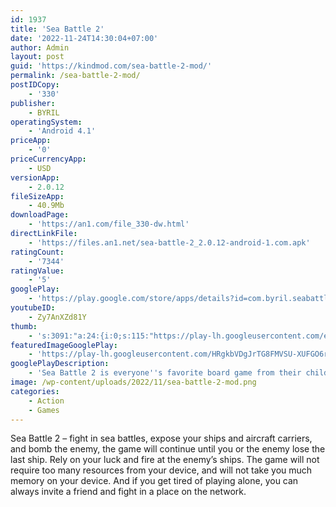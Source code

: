 ```yaml
---
id: 1937
title: 'Sea Battle 2'
date: '2022-11-24T14:30:04+07:00'
author: Admin
layout: post
guid: 'https://kindmod.com/sea-battle-2-mod/'
permalink: /sea-battle-2-mod/
postIDCopy:
    - '330'
publisher:
    - BYRIL
operatingSystem:
    - 'Android 4.1'
priceApp:
    - '0'
priceCurrencyApp:
    - USD
versionApp:
    - 2.0.12
fileSizeApp:
    - 40.9Mb
downloadPage:
    - 'https://an1.com/file_330-dw.html'
directLinkFile:
    - 'https://files.an1.net/sea-battle-2_2.0.12-android-1.com.apk'
ratingCount:
    - '7344'
ratingValue:
    - '5'
googlePlay:
    - 'https://play.google.com/store/apps/details?id=com.byril.seabattle2'
youtubeID:
    - Zy7AnXZd81Y
thumb:
    - 's:3091:"a:24:{i:0;s:115:"https://play-lh.googleusercontent.com/eFP3dA-nLGo684D88yRZuaYKaaCKtI_l8A1wIxG52obdu5RQZpAkz-hcm4f2INAwCAQ=w526-h296";i:1;s:115:"https://play-lh.googleusercontent.com/t_ajuApv04bFRUvl_AcGgncaqgqoF-H1UAAjgArgJ45RCS6mlfV8_6ChStE8GC04_UQ=w526-h296";i:2;s:115:"https://play-lh.googleusercontent.com/xaiaenGV0Vru0X4q088E19jDMdNH90KCF_dtJYqgpkPFqblAqHHg3GJAbNqFULrMJ7s=w526-h296";i:3;s:116:"https://play-lh.googleusercontent.com/srQZVfCKd-hapFfPxupIDd9le22Ekicsy_MmeoKA0FLG8GWdS6qo4YAurklzAM4kSv2_=w526-h296";i:4;s:115:"https://play-lh.googleusercontent.com/FVHZlrs0lfZgTWQyIfoegD6oLASEJ1-WA-0cYu5abb4l6qvLXdNfzmQHnOyzub6mbek=w526-h296";i:5;s:116:"https://play-lh.googleusercontent.com/jXFUwoJbLnchr2dBsn0xk2Ru0_G_0fDjoQRqcqJK9xfzx0ZFnfKdMTGLqnYs8jiOni_R=w526-h296";i:6;s:115:"https://play-lh.googleusercontent.com/FyuWWzMoD5bd8SxxA9SruCyQREujMFBTc6KoZshnZDJ-NKCnICFBoNOotHhdlN02JIc=w526-h296";i:7;s:115:"https://play-lh.googleusercontent.com/lv_PAKuw5bDOHzD38nsPTrQ6qQg-hQkeSYVt8QVyPeoisvygDeuZBAxyixqKQlM-sgk=w526-h296";i:8;s:115:"https://play-lh.googleusercontent.com/OXUN9x4COE0I5cWvzhn3csNzeXFUPDkIAB93xXKehekdzIKfHTvOEI57Mhrr8cTL9DY=w526-h296";i:9;s:115:"https://play-lh.googleusercontent.com/pT_BPI5biVXaHnhyQEyh-_fVGH4DKeojkpTGH_hqDaTC3bA88_MeUSxupQbmwVP5uio=w526-h296";i:10;s:116:"https://play-lh.googleusercontent.com/p1TIbcu93ZHo2W5mVf4-Y731axihx8HALLghjKFw0bShCW3ulWw2aFGOE8xRz1e1MTeW=w526-h296";i:11;s:114:"https://play-lh.googleusercontent.com/CwTLjgzqKLRRJKi1OG0adDzk7kDihVDQ56FyEQsGdcUcZ4eTJkMH29FmZr99MVDjpw=w526-h296";i:12;s:116:"https://play-lh.googleusercontent.com/AY5ccX3OFYUkGjdqqE4Ef8Iis_3yYNeolYOI5VMm-0baIfzeuFNQlBcpMXy2_Lm9_P83=w526-h296";i:13;s:115:"https://play-lh.googleusercontent.com/2GO17qT-jmNFh0_1Q87bzoVDDB62smdLTjgfZhimtSaUoqE_UHLQtI-PVMOu9VsXHdk=w526-h296";i:14;s:114:"https://play-lh.googleusercontent.com/l3OAAr3HSjoD66AR379zBhoqG-PuSvGx1zbtl79Nk7XRDllC5IlzU-cAaX6dhQu_nw=w526-h296";i:15;s:115:"https://play-lh.googleusercontent.com/KJWPb1TRfRfzdy10fR4x_9T17jFCciWx5mguM6MlVm6c7b1ErGQWxf7ajPl5TyEMHy0=w526-h296";i:16;s:115:"https://play-lh.googleusercontent.com/zuO6ANNOEc5mKTXM9NL0OxtRXBVLnn32k5HrihGgRNeLvnjKIdtME9jp-YdjBuRkTrg=w526-h296";i:17;s:114:"https://play-lh.googleusercontent.com/t_uCwdnwBSC6fSTqYQDsw22tDuSCwDngpTGHiNxkOPaOO31DvXANNsiIXQ_Buk9hqQ=w526-h296";i:18;s:114:"https://play-lh.googleusercontent.com/ZnrzUeiH6vzQLtny8270YgVaYg7lWCxj5ylv9liTfuc1f4G3myXz1GEqWRIM17Q3CA=w526-h296";i:19;s:114:"https://play-lh.googleusercontent.com/OOonXZOP8BVBSI1_-ZGhvjluMWvuYPBYGyhhPBxV0SyF4wBof7QbPB-zKixxSN4x6w=w526-h296";i:20;s:114:"https://play-lh.googleusercontent.com/yXCuhogvcA-ic2YqvtZtNUzN1WPS6Sv0oG0qHGdqmkWdW0jr7b9K-03bJW1KuU7psQ=w526-h296";i:21;s:114:"https://play-lh.googleusercontent.com/C1aDNnOIxfdjvAKsJIAoog-VCXRxz2VByFTF6G-ZI18DOhUshtrMUsaJCO0zdfO6iw=w526-h296";i:22;s:116:"https://play-lh.googleusercontent.com/3kyd_6-dBwBNatLg2xuXEpj0JDQmh4VUr33ongwBYohnegWa2CgYNmMlRmONSall-WQb=w526-h296";i:23;s:115:"https://play-lh.googleusercontent.com/vC9WXQ2XsLbmYYBohLUEeiWodSSFs3Pb-Gs8PemiE9fJ-vLgWy5Hths4MCWDj_0wJcQ=w526-h296";}";'
featuredImageGooglePlay:
    - 'https://play-lh.googleusercontent.com/HRgkbVDgJrTG8FMVSU-XUFGO6rZRwH64AhBtgZ_A0ugwADrPnlXOcUbgoFo43NbLVTQ'
googlePlayDescription:
    - 'Sea Battle 2 is everyone''s favorite board game from their childhood with new abilities and an expanded arsenal! Millions of people around the world play this game. You will have battleships, airplanes, submarines, mines, and radar at your disposal—and that''s not all. Place your battleships on the battlefield and launch attacks on your opponent''s field. Use various types of weapons to sink the enemy''s naval fleet and win the battle.Fight against players from all around the world online in real time! Build your game strategy, improve your tactics, and don''t give your rivals a chance! Increase your rank and become the admiral of your fleet!.Build your port city and collect rewards! Win in epic arenas and unlock new buildings. Build military bases, shipyards, factories, skyscrapers, landmarks, and much more!.'
image: /wp-content/uploads/2022/11/sea-battle-2-mod.png
categories:
    - Action
    - Games
---
```


Sea Battle 2 – fight in sea battles, expose your ships and aircraft carriers, and bomb the enemy, the game will continue until you or the enemy lose the last ship. Rely on your luck and fire at the enemy’s ships. The game will not require too many resources from your device, and will not take you much memory on your device. And if you get tired of playing alone, you can always invite a friend and fight in a place on the network.